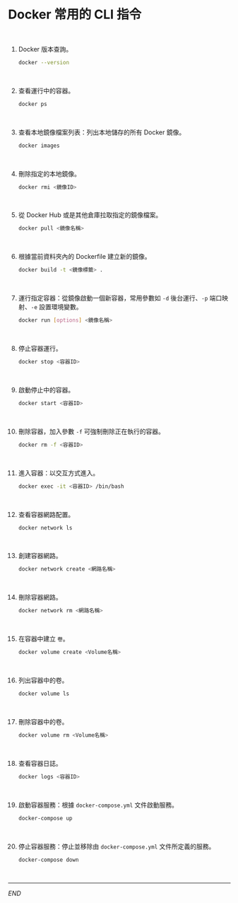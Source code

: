 # Docker 常用的 CLI 指令

<br>

1. Docker 版本查詢。

    ```bash
    docker --version
    ```

<br>

2. 查看運行中的容器。

    ```bash
    docker ps
    ```

<br>

3. 查看本地鏡像檔案列表：列出本地儲存的所有 Docker 鏡像。

    ```bash
    docker images
    ```

<br>

4. 刪除指定的本地鏡像。

    ```bash
    docker rmi <鏡像ID>
    ```

<br>

5. 從 Docker Hub 或是其他倉庫拉取指定的鏡像檔案。

    ```bash
    docker pull <鏡像名稱>
    ```

<br>

6. 根據當前資料夾內的 Dockerfile 建立新的鏡像。

    ```bash
    docker build -t <鏡像標籤> .
    ```

<br>

7. 運行指定容器：從鏡像啟動一個新容器，常用參數如 `-d` 後台運行、`-p` 端口映射、`-e` 設置環境變數。

    ```bash
    docker run [options] <鏡像名稱>
    ```

<br>

8. 停止容器運行。

    ```bash
    docker stop <容器ID>
    ```

<br>

9. 啟動停止中的容器。

    ```bash
    docker start <容器ID>
    ```

<br>

10. 刪除容器，加入參數 `-f` 可強制刪除正在執行的容器。

    ```bash
    docker rm -f <容器ID>
    ```

<br>

11. 進入容器：以交互方式進入。

    ```bash
    docker exec -it <容器ID> /bin/bash
    ```

<br>

12. 查看容器網路配置。

    ```bash
    docker network ls
    ```

<br>

13. 創建容器網路。

    ```bash
    docker network create <網路名稱>
    ```

<br>

14. 刪除容器網路。

    ```bash
    docker network rm <網路名稱>
    ```

<br>

15. 在容器中建立 `卷`。

    ```bash
    docker volume create <Volume名稱>
    ```

<br>

16. 列出容器中的卷。

    ```bash
    docker volume ls
    ```

<br>

17. 刪除容器中的卷。

    ```bash
    docker volume rm <Volume名稱>
    ```

<br>

18. 查看容器日誌。

    ```bash
    docker logs <容器ID>
    ```

<br>

19. 啟動容器服務：根據 `docker-compose.yml` 文件啟動服務。

    ```bash
    docker-compose up
    ```

<br>

20. 停止容器服務：停止並移除由 `docker-compose.yml` 文件所定義的服務。

    ```bash
    docker-compose down
    ```

<br>

___

_END_